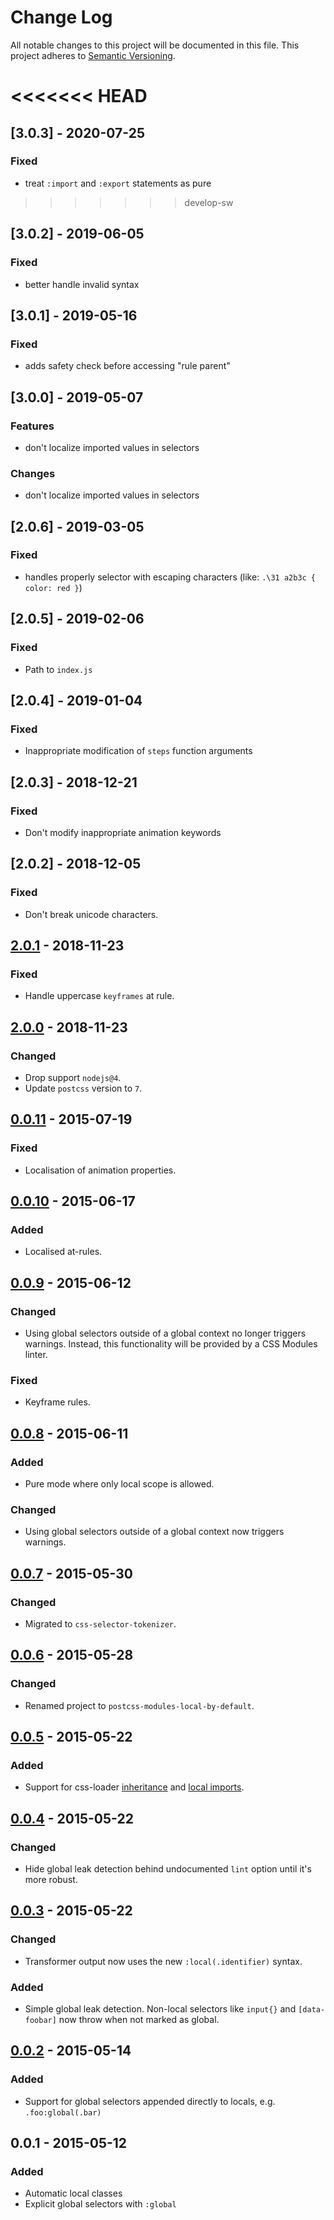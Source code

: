 # Change Log
All notable changes to this project will be documented in this file.
This project adheres to [Semantic Versioning](http://semver.org/).

<<<<<<< HEAD
=======
## [3.0.3] - 2020-07-25
### Fixed
- treat `:import` and `:export` statements as pure

>>>>>>> develop-sw
## [3.0.2] - 2019-06-05
### Fixed
- better handle invalid syntax

## [3.0.1] - 2019-05-16
### Fixed
- adds safety check before accessing "rule parent"

## [3.0.0] - 2019-05-07
### Features
- don't localize imported values in selectors 
### Changes
- don't localize imported values in selectors 

## [2.0.6] - 2019-03-05
### Fixed
- handles properly selector with escaping characters (like: `.\31 a2b3c { color: red }`)

## [2.0.5] - 2019-02-06
### Fixed
- Path to `index.js`

## [2.0.4] - 2019-01-04
### Fixed
- Inappropriate modification of `steps` function arguments

## [2.0.3] - 2018-12-21
### Fixed
- Don't modify inappropriate animation keywords

## [2.0.2] - 2018-12-05
### Fixed
- Don't break unicode characters.

## [2.0.1] - 2018-11-23
### Fixed
- Handle uppercase `keyframes` at rule.

## [2.0.0] - 2018-11-23
### Changed
- Drop support `nodejs@4`.
- Update `postcss` version to `7`.

## [0.0.11] - 2015-07-19
### Fixed
- Localisation of animation properties.

## [0.0.10] - 2015-06-17
### Added
- Localised at-rules.

## [0.0.9] - 2015-06-12
### Changed
- Using global selectors outside of a global context no longer triggers warnings. Instead, this functionality will be provided by a CSS Modules linter.

### Fixed
- Keyframe rules.

## [0.0.8] - 2015-06-11
### Added
- Pure mode where only local scope is allowed.

### Changed
- Using global selectors outside of a global context now triggers warnings.

## [0.0.7] - 2015-05-30
### Changed
- Migrated to `css-selector-tokenizer`.

## [0.0.6] - 2015-05-28
### Changed
- Renamed project to `postcss-modules-local-by-default`.

## [0.0.5] - 2015-05-22
### Added
- Support for css-loader [inheritance](https://github.com/webpack/css-loader#inheriting) and [local imports](https://github.com/webpack/css-loader#importing-local-class-names).

## [0.0.4] - 2015-05-22
### Changed
- Hide global leak detection behind undocumented `lint` option until it's more robust.

## [0.0.3] - 2015-05-22
### Changed
- Transformer output now uses the new `:local(.identifier)` syntax.

### Added
- Simple global leak detection. Non-local selectors like `input{}` and `[data-foobar]` now throw when not marked as global.

## [0.0.2] - 2015-05-14
### Added
- Support for global selectors appended directly to locals, e.g. `.foo:global(.bar)`

## 0.0.1 - 2015-05-12
### Added
- Automatic local classes
- Explicit global selectors with `:global`

[unreleased]: https://github.com/postcss-modules-local-by-default/compare/v0.0.10...HEAD
[0.0.2]:      https://github.com/postcss-modules-local-by-default/compare/v0.0.1...v0.0.2
[0.0.3]:      https://github.com/postcss-modules-local-by-default/compare/v0.0.2...v0.0.3
[0.0.4]:      https://github.com/postcss-modules-local-by-default/compare/v0.0.3...v0.0.4
[0.0.5]:      https://github.com/postcss-modules-local-by-default/compare/v0.0.4...v0.0.5
[0.0.6]:      https://github.com/postcss-modules-local-by-default/compare/v0.0.5...v0.0.6
[0.0.7]:      https://github.com/postcss-modules-local-by-default/compare/v0.0.6...v0.0.7
[0.0.8]:      https://github.com/postcss-modules-local-by-default/compare/v0.0.7...v0.0.8
[0.0.9]:      https://github.com/postcss-modules-local-by-default/compare/v0.0.8...v0.0.9
[0.0.10]:      https://github.com/postcss-modules-local-by-default/compare/v0.0.9...v0.0.10
[0.0.11]:      https://github.com/postcss-modules-local-by-default/compare/v0.0.10...v0.0.11
[2.0.0]:      https://github.com/postcss-modules-local-by-default/compare/v1.3.1...v2.0.0
[2.0.1]:      https://github.com/postcss-modules-local-by-default/compare/v2.0.0...v2.0.1
